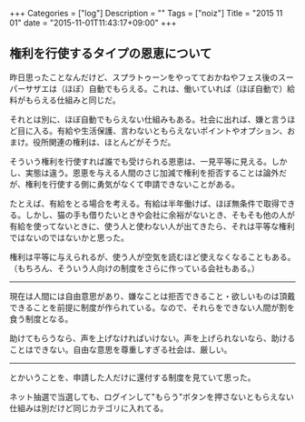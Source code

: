 +++
Categories = ["log"]
Description = ""
Tags = ["noiz"]
Title = "2015 11 01"
date = "2015-11-01T11:43:17+09:00"
+++

## 権利を行使するタイプの恩恵について
昨日思ったことなんだけど、スプラトゥーンをやってておかねやフェス後のスーパーサザエは（ほぼ）自動でもらえる。これは、働いていれば（ほぼ自動で）給料がもらえる仕組みと同じだ。

それとは別に、ほぼ自動でもらえない仕組みもある。社会に出れば、嫌と言うほど目に入る。有給や生活保護、言わないともらえないポイントやオプション、おまけ。役所関連の権利は、ほとんどがそうだ。

そういう権利を行使すれば誰でも受けられる恩恵は、一見平等に見える。しかし、実態は違う。恩恵を与える人間のさじ加減で権利を拒否することは論外だが、権利を行使する側に勇気がなくて申請できないことがある。

たとえば、有給をとる場合を考える。有給は半年働けば、ほぼ無条件で取得できる。しかし、猫の手も借りたいときや会社に余裕がないとき、そもそも他の人が有給を使ってないときに、使う人と使わない人が出てきたら、それは平等な権利ではないのではないかと思った。

権利は平等に与えられるが、使う人が空気を読むほど使えなくなることもある。（もちろん、そういう人向けの制度をさらに作っている会社もある。）

----

現在は人間には自由意思があり、嫌なことは拒否できること・欲しいものは頂戴できることを前提に制度が作られている。なので、それらをできない人間が割を食う制度となる。

助けてもらうなら、声を上げなければいけない。声を上げられないなら、助けることはできない。自由な意思を尊重しすぎる社会は、厳しい。

----

とかいうことを、申請した人だけに還付する制度を見ていて思った。

ネット抽選で当選しても、ログインして"もらう"ボタンを押さないともらえない仕組みは別だけど同じカテゴリに入れてる。